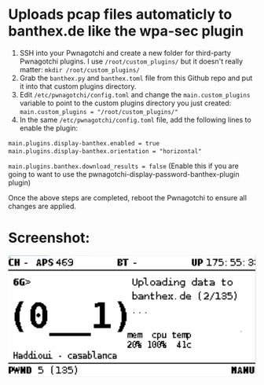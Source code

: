 # Uploads pcap files automaticly to banthex.de like the wpa-sec plugin

1. SSH into your Pwnagotchi and create a new folder for third-party Pwnagotchi plugins. I use `/root/custom_plugins/` but it doesn't really matter: `mkdir /root/custom_plugins/`
1. Grab the `banthex.py` and `banthex.toml` file from this Github repo and put it into that custom plugins directory.
1. Edit `/etc/pwnagotchi/config.toml` and change the `main.custom_plugins` variable to point to the custom plugins directory you just created: `main.custom_plugins = "/root/custom_plugins/"`
1. In the same `/etc/pwnagotchi/config.toml` file, add the following lines to enable the plugin:
```
main.plugins.display-banthex.enabled = true
main.plugins.display-banthex.orientation = "horizontal"
```
`main.plugins.banthex.download_results = false` (Enable this if you are going to want to use the pwnagotchi-display-password-banthex-plugin plugin)

Once the above steps are completed, reboot the Pwnagotchi to ensure all changes are applied.

# Screenshot:

![banthex.py](/screenshot.png?raw=true "banthex.py")
